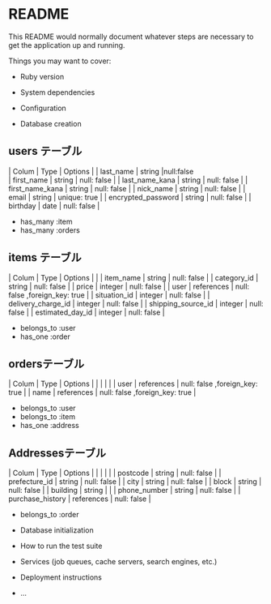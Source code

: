 # README

This README would normally document whatever steps are necessary to get the
application up and running.

Things you may want to cover:

* Ruby version

* System dependencies

* Configuration

* Database creation


 ## users テーブル

  | Colum              | Type        | Options      |
  | last_name          | string      |null:false                               
  | first_name         | string      | null: false  |
  | last_name_kana     | string      | null: false  |
  | first_name_kana    | string      | null: false  |
  | nick_name          | string      | null: false  |
  | email              | string      | unique: true |
  | encrypted_password | string      | null: false  |
  | birthday           | date        | null: false  |

  - has_many :item
  - has_many :orders

 ## items テーブル

  | Colum               | Type        | Options      |
  |
  | item_name           | string      | null: false  |
  | category_id         | string      | null: false  |
  | price               | integer     | null: false  |
  | user                | references  | null: false ,foreign_key: true |
  | situation_id        | integer     | null: false  |
  | delivery_charge_id  | integer     | null: false  |
  | shipping_source_id  | integer     | null: false  |
  | estimated_day_id    | integer     | null: false  |

  - belongs_to :user
  - has_one :order

 ## ordersテーブル

  | Colum            | Type        | Options      |
  |                  |             |              |
  | user             | references  | null: false ,foreign_key: true |
  | name             | references  | null: false ,foreign_key: true |

  - belongs_to :user
  - belongs_to :item
  - has_one :address

## Addressesテーブル

  | Colum            | Type        | Options      |
  |                  |             |              | 
  | postcode         | string      | null: false  |
  | prefecture_id    | string      | null: false  |
  | city             | string      | null: false  |
  | block            | string      | null: false  |
  | building         | string      |              |
  | phone_number     | string      | null: false  |
  | purchase_history | references  | null: false  |

  - belongs_to :order

* Database initialization

* How to run the test suite

* Services (job queues, cache servers, search engines, etc.)

* Deployment instructions

* ...
